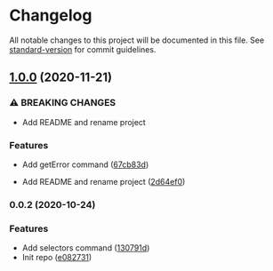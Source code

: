 # Changelog

All notable changes to this project will be documented in this file. See [standard-version](https://github.com/conventional-changelog/standard-version) for commit guidelines.

## [1.0.0](https://github.com/gonzalpetraglia/abi-reader/compare/v0.0.2...v1.0.0) (2020-11-21)


### ⚠ BREAKING CHANGES

* Add README and rename project

### Features

* Add getError command ([67cb83d](https://github.com/gonzalpetraglia/abi-reader/commit/67cb83d24a2b03afa3b316c9781a426601d721d7))


* Add README and rename project ([2d64ef0](https://github.com/gonzalpetraglia/abi-reader/commit/2d64ef0dde7a4ec5ede6e96d76e8dcf00653e728))

### 0.0.2 (2020-10-24)


### Features

* Add selectors command ([130791d](https://github.com/gonzalpetraglia/abi-reader/commit/130791dc86bf090ffe24ae2b8ed87f314c26092b))
* Init repo ([e082731](https://github.com/gonzalpetraglia/abi-reader/commit/e0827316512ebb7e3c27d861b323f19aafca8619))
